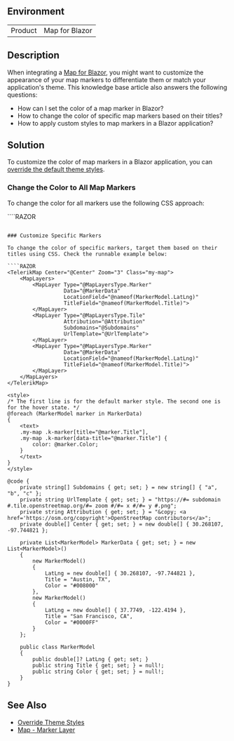 
## Environment

<table>
<tbody>
<tr>
<td>Product</td>
<td>Map for Blazor</td>
</tr>
</tbody>
</table>

## Description

When integrating a [Map for Blazor](slug:components/map/layers), you might want to customize the appearance of your map markers to differentiate them or match your application's theme. This knowledge base article also answers the following questions:

- How can I set the color of a map marker in Blazor?
- How to change the color of specific map markers based on their titles?
- How to apply custom styles to map markers in a Blazor application?

## Solution

To customize the color of map markers in a Blazor application, you can [override the default theme styles](slug:themes-override).

### Change the Color to All Map Markers

To change the color for all markers use the following CSS approach:

<div class="skip-repl"></div>
````RAZOR
<TelerikMap Class="my-map">
    <!-- Map configuration -->
</TelerikMap>

<style>
    .my-map.k-map .k-marker {
        color: blue;
    }
</style>
````

### Customize Specific Markers

To change the color of specific markers, target them based on their titles using CSS. Check the runnable example below:

````RAZOR
<TelerikMap Center="@Center" Zoom="3" Class="my-map">
    <MapLayers>
        <MapLayer Type="@MapLayersType.Marker"
                  Data="@MarkerData"
                  LocationField="@nameof(MarkerModel.LatLng)"
                  TitleField="@nameof(MarkerModel.Title)">
        </MapLayer>
        <MapLayer Type="@MapLayersType.Tile"
                  Attribution="@Attribution"
                  Subdomains="@Subdomains"
                  UrlTemplate="@UrlTemplate">
        </MapLayer>
        <MapLayer Type="@MapLayersType.Marker"
                  Data="@MarkerData"
                  LocationField="@nameof(MarkerModel.LatLng)"
                  TitleField="@nameof(MarkerModel.Title)">
        </MapLayer>
    </MapLayers>
</TelerikMap>

<style>
/* The first line is for the default marker style. The second one is for the hover state. */
@foreach (MarkerModel marker in MarkerData)
{
    <text>
    .my-map .k-marker[title="@marker.Title"],
    .my-map .k-marker[data-title="@marker.Title"] {
        color: @marker.Color;
    }
    </text>
}
</style>

@code {
    private string[] Subdomains { get; set; } = new string[] { "a", "b", "c" };
    private string UrlTemplate { get; set; } = "https://#= subdomain #.tile.openstreetmap.org/#= zoom #/#= x #/#= y #.png";
    private string Attribution { get; set; } = "&copy; <a href='https://osm.org/copyright'>OpenStreetMap contributors</a>";
    private double[] Center { get; set; } = new double[] { 30.268107, -97.744821 };

    private List<MarkerModel> MarkerData { get; set; } = new List<MarkerModel>()
    {
        new MarkerModel()
        {
            LatLng = new double[] { 30.268107, -97.744821 },
            Title = "Austin, TX",
            Color = "#008000"
        },
        new MarkerModel()
        {
            LatLng = new double[] { 37.7749, -122.4194 },
            Title = "San Francisco, CA",
            Color = "#0000FF"
        }
    };

    public class MarkerModel
    {
        public double[]? LatLng { get; set; }
        public string Title { get; set; } = null!;
        public string Color { get; set; } = null!;
    }
}
````

## See Also

- [Override Theme Styles](slug:themes-override)
- [Map - Marker Layer](slug:components/map/layers/marker)
